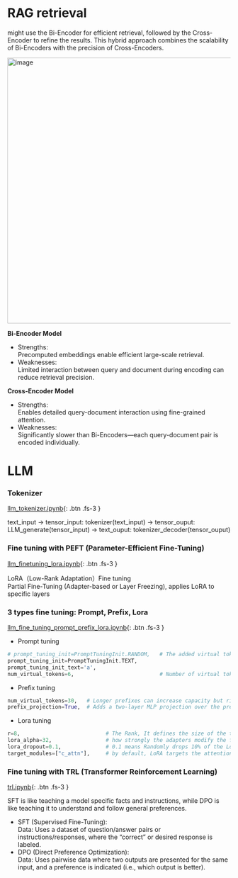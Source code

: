 # RAG retrieval

might use the Bi-Encoder for efficient retrieval, followed by the Cross-Encoder to refine the results. This hybrid approach combines the scalability of Bi-Encoders with the precision of Cross-Encoders.

<img alt="image" src="https://github.com/user-attachments/assets/fd727d7a-2423-45af-9f35-46bbcad54cab" width="600" />

**Bi-Encoder Model**  
* Strengths:  
Precomputed embeddings enable efficient large-scale retrieval.
* Weaknesses:  
Limited interaction between query and document during encoding can reduce retrieval precision.

**Cross-Encoder Model**
* Strengths:   
Enables detailed query-document interaction using fine-grained attention.  
* Weaknesses:   
Significantly slower than Bi-Encoders—each query-document pair is encoded individually.

# LLM

###  Tokenizer

[llm_tokenizer.ipynb](https://colab.research.google.com/drive/1YXoxLfQ5CXiB0GivAuoe0RR1TVh-Yabe){: .btn .fs-3 }

  text_input ->  tensor_input: tokenizer(text_input) -> tensor_ouput: LLM_generate(tensor_input) -> text_ouput: tokenizer_decoder(tensor_ouput) 

### Fine tuning with PEFT (Parameter-Efficient Fine-Tuning)

[llm_finetuning_lora.ipynb](https://colab.research.google.com/drive/1Eb8Ry7W3P2XBwhYWltg50z_aLaja2vYb){: .btn .fs-3 }

  LoRA（Low-Rank Adaptation）Fine tuning \
  Partial Fine-Tuning (Adapter-based or Layer Freezing), applies LoRA to specific layers  

### 3 types fine tuning: Prompt, Prefix, Lora

[llm_fine_tuning_prompt_prefix_lora.ipynb](https://colab.research.google.com/drive/17UxHuZR7-4CKXqidlhpJEAN6bVG2awGp#scrollTo=OwoxB86g1Frp){: .btn  .fs-3 }

  * Prompt tuning
  
  ```python
  # prompt_tuning_init=PromptTuningInit.RANDOM,   # The added virtual tokens are initializad with RANDOM numbers or TEXT
  prompt_tuning_init=PromptTuningInit.TEXT,
  prompt_tuning_init_text='a',
  num_virtual_tokens=6,                           # Number of virtual tokens to be prepend and trained. 
  ```
  
  * Prefix tuning

  ```python
  num_virtual_tokens=30,   # Longer prefixes can increase capacity but risk overfitting with limited data
  prefix_projection=True,  # Adds a two-layer MLP projection over the prefix embeddings. Adds expressive power to the prefix. improving task alignment and training stability.
  ```

  * Lora tuning

  ```python
  r=8,                           # The Rank, It defines the size of the two trainable matrices (A and B). (e.g. 4–8): lightweight, fast, less expressive. (e.g. 64–256): more expressive, but uses more memory and may overfit
  lora_alpha=32,                 # how strongly the adapters modify the frozen weights. Typical heuristic: Set lora_alpha = 2 × r for balanced influence. If alpha is too low, the adapter barely nudges the model. If too high, it might overpower the base weights.
  lora_dropout=0.1,              # 0.1 means Randomly drops 10% of the LoRA activations during training to prevent overfitting
  target_modules=["c_attn"],     # by default, LoRA targets the attention projection layers (e.g., q_proj, v_proj). can target just that for minimal intervention if we know the exact layer name (like c_attn in GPT-2),
  ```

### Fine tuning with TRL (Transformer Reinforcement Learning)

[trl.ipynb](https://colab.research.google.com/drive/1eXiFfzcwqzWC2vYcczVRqw1xrAxgEy4w#scrollTo=kdirKtFK77iE&uniqifier=1){: .btn  .fs-3 }

SFT is like teaching a model specific facts and instructions, while DPO is like teaching it to understand and follow general preferences.

* SFT (Supervised Fine-Tuning):  
Data: Uses a dataset of question/answer pairs or instructions/responses, where the “correct” or desired response is labeled.  
* DPO (Direct Preference Optimization):  
Data: Uses pairwise data where two outputs are presented for the same input, and a preference is indicated (i.e., which output is better).  








